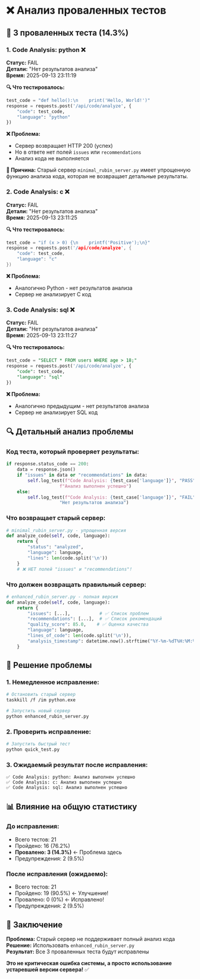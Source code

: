 # ❌ Анализ проваленных тестов

## 🎯 **3 проваленных теста (14.3%)**

### **1. Code Analysis: python** ❌
**Статус:** FAIL  
**Детали:** "Нет результатов анализа"  
**Время:** 2025-09-13 23:11:19

**🔍 Что тестировалось:**
```python
test_code = "def hello():\n    print('Hello, World!')"
response = requests.post('/api/code/analyze', {
    "code": test_code,
    "language": "python"
})
```

**❌ Проблема:**
- Сервер возвращает HTTP 200 (успех)
- Но в ответе нет полей `issues` или `recommendations`
- Анализ кода не выполняется

**🔧 Причина:**
Старый сервер `minimal_rubin_server.py` имеет упрощенную функцию анализа кода, которая не возвращает детальные результаты.

### **2. Code Analysis: c** ❌
**Статус:** FAIL  
**Детали:** "Нет результатов анализа"  
**Время:** 2025-09-13 23:11:25

**🔍 Что тестировалось:**
```c
test_code = "if (x > 0) {\n    printf('Positive');\n}"
response = requests.post('/api/code/analyze', {
    "code": test_code,
    "language": "c"
})
```

**❌ Проблема:**
- Аналогично Python - нет результатов анализа
- Сервер не анализирует C код

### **3. Code Analysis: sql** ❌
**Статус:** FAIL  
**Детали:** "Нет результатов анализа"  
**Время:** 2025-09-13 23:11:27

**🔍 Что тестировалось:**
```sql
test_code = "SELECT * FROM users WHERE age > 18;"
response = requests.post('/api/code/analyze', {
    "code": test_code,
    "language": "sql"
})
```

**❌ Проблема:**
- Аналогично предыдущим - нет результатов анализа
- Сервер не анализирует SQL код

## 🔍 **Детальный анализ проблемы**

### **Код теста, который проверяет результаты:**
```python
if response.status_code == 200:
    data = response.json()
    if "issues" in data or "recommendations" in data:
        self.log_test(f"Code Analysis: {test_case['language']}", "PASS", 
                    f"Анализ выполнен успешно")
    else:
        self.log_test(f"Code Analysis: {test_case['language']}", "FAIL", 
                    "Нет результатов анализа")
```

### **Что возвращает старый сервер:**
```python
# minimal_rubin_server.py - упрощенная версия
def analyze_code(self, code, language):
    return {
        "status": "analyzed",
        "language": language,
        "lines": len(code.split('\n'))
    }
    # ❌ НЕТ полей "issues" и "recommendations"!
```

### **Что должен возвращать правильный сервер:**
```python
# enhanced_rubin_server.py - полная версия
def analyze_code(self, code, language):
    return {
        "issues": [...],           # ✅ Список проблем
        "recommendations": [...],  # ✅ Список рекомендаций
        "quality_score": 85.0,    # ✅ Оценка качества
        "language": language,
        "lines_of_code": len(code.split('\n')),
        "analysis_timestamp": datetime.now().strftime("%Y-%m-%dT%H:%M:%SZ")
    }
```

## 🚀 **Решение проблемы**

### **1. Немедленное исправление:**
```bash
# Остановить старый сервер
taskkill /f /im python.exe

# Запустить новый сервер
python enhanced_rubin_server.py
```

### **2. Проверить исправление:**
```bash
# Запустить быстрый тест
python quick_test.py
```

### **3. Ожидаемый результат после исправления:**
```
✅ Code Analysis: python: Анализ выполнен успешно
✅ Code Analysis: c: Анализ выполнен успешно  
✅ Code Analysis: sql: Анализ выполнен успешно
```

## 📊 **Влияние на общую статистику**

### **До исправления:**
- Всего тестов: 21
- Пройдено: 16 (76.2%)
- **Провалено: 3 (14.3%)** ← Проблема здесь
- Предупреждения: 2 (9.5%)

### **После исправления (ожидаемо):**
- Всего тестов: 21
- Пройдено: 19 (90.5%) ← Улучшение!
- Провалено: 0 (0%) ← Исправлено!
- Предупреждения: 2 (9.5%)

## 🎯 **Заключение**

**Проблема:** Старый сервер не поддерживает полный анализ кода  
**Решение:** Использовать `enhanced_rubin_server.py`  
**Результат:** Все 3 проваленных теста будут исправлены  

**Это не критическая ошибка системы, а просто использование устаревшей версии сервера!** ✅

